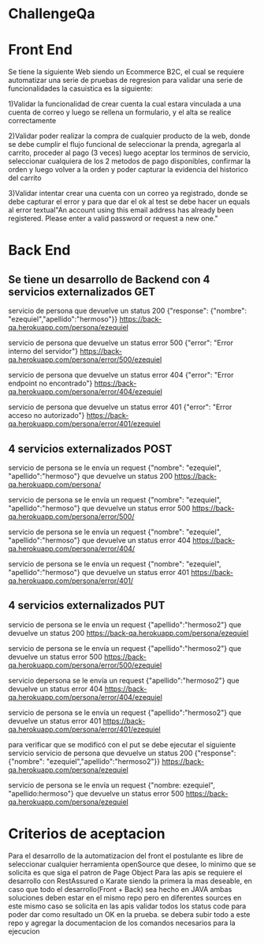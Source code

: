 # ChallengeQa

<h1> Front End </h1>

Se tiene la siguiente Web siendo un Ecommerce B2C, el cual se requiere automatizar una serie de pruebas de regresion para validar una 
serie de funcionalidades la casuistica es la siguiente:

1)Validar la funcionalidad de crear cuenta la cual estara vinculada a una cuenta de correo y luego se rellena un formulario, y el alta se realice correctamente

2)Validar poder realizar la compra de cualquier producto de la web, donde se debe cumplir el flujo funcional de seleccionar la prenda, agregarla al carrito, proceder al pago (3 veces)
luego aceptar los terminos de servicio, seleccionar cualquiera de los 2 metodos de pago disponibles, confirmar la orden y luego volver a la orden y poder capturar la evidencia del historico del carrito

3)Validar intentar crear una cuenta con un correo ya registrado, donde se debe capturar el error y para que dar el ok al test se debe hacer un equals al error textual"An account using this email address has already been registered. Please enter a valid password or request a new one." 

<h1> Back End </h1>

<h2> Se tiene un desarrollo de Backend con 4 servicios externalizados GET </h2>

servicio de persona que devuelve un status 200 {"response": {"nombre": "ezequiel","apellido":"hermoso"}}
https://back-qa.herokuapp.com/persona/ezequiel
  
servicio de persona que devuelve un status error 500 {"error": "Error interno del servidor"}
https://back-qa.herokuapp.com/persona/error/500/ezequiel

servicio de persona que devuelve un status error 404 {"error": "Error endpoint no encontrado"}
https://back-qa.herokuapp.com/persona/error/404/ezequiel

servicio de persona que devuelve un status error 401 {"error": "Error acceso no autorizado"}
https://back-qa.herokuapp.com/persona/error/401/ezequiel

<h2> 4 servicios externalizados POST </h2>

servicio de persona se le envía un request {"nombre": "ezequiel", "apellido":"hermoso"} que devuelve un status 200
https://back-qa.herokuapp.com/persona/

servicio de persona se le envía un request {"nombre": "ezequiel", "apellido":"hermoso"} que devuelve un status error 500
https://back-qa.herokuapp.com/persona/error/500/

servicio de persona se le envía un request {"nombre": "ezequiel", "apellido":"hermoso"} que devuelve un status error 404
https://back-qa.herokuapp.com/persona/error/404/

servicio de persona se le envía un request {"nombre": "ezequiel", "apellido":"hermoso"} que devuelve un status error 401
https://back-qa.herokuapp.com/persona/error/401/

 <h2> 4 servicios externalizados PUT </h2>

servicio de persona se le envía un request {"apellido":"hermoso2"} que devuelve un status 200
https://back-qa.herokuapp.com/persona/ezequiel

servicio de persona se le envía un request {"apellido":"hermoso2"} que devuelve un status error 500
https://back-qa.herokuapp.com/persona/error/500/ezequiel

servicio depersona se le envía un request {"apellido":"hermoso2"} que devuelve un status error 404
https://back-qa.herokuapp.com/persona/error/404/ezequiel

servicio de persona se le envía un request {"apellido":"hermoso2"} que devuelve un status error 401
https://back-qa.herokuapp.com/persona/error/401/ezequiel

para verificar que se modificó con el put se debe ejecutar el siguiente servicio
servicio de persona que devuelve un status 200 {"response": {"nombre": "ezequiel","apellido":"hermoso2"}}
https://back-qa.herokuapp.com/persona/ezequiel

servicio de persona se le envía un request {"nombre: ezequiel", "apellido:hermoso"} que
devuelve un status error 500
https://back-qa.herokuapp.com/persona/ezequiel

<h1> Criterios de aceptacion </h1>

Para el desarrollo de la automatizacion del front el postulante es libre de seleccionar cualquier herramienta openSource que desee, lo minimo que se solicita es que siga el patron de Page Object
Para las apis se requiere el desarrollo con RestAssured o Karate siendo la primera la mas deseable, en caso que todo el desarrollo(Front + Back) sea hecho en JAVA ambas soluciones deben estar en el mismo repo pero en diferentes sources
en este mismo caso se solicita en las apis validar todos los status code para poder dar como resultado un OK en la prueba. se debera subir todo a este repo y agregar la documentacion de los comandos necesarios para la ejecucion 

